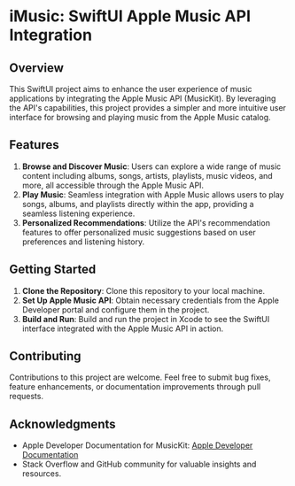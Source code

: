 # iMusic: SwiftUI Apple Music API Integration

## Overview
This SwiftUI project aims to enhance the user experience of music applications by integrating the Apple Music API (MusicKit). By leveraging the API's capabilities, this project provides a simpler and more intuitive user interface for browsing and playing music from the Apple Music catalog.

## Features
1. **Browse and Discover Music**: Users can explore a wide range of music content including albums, songs, artists, playlists, music videos, and more, all accessible through the Apple Music API.
2. **Play Music**: Seamless integration with Apple Music allows users to play songs, albums, and playlists directly within the app, providing a seamless listening experience.
3. **Personalized Recommendations**: Utilize the API's recommendation features to offer personalized music suggestions based on user preferences and listening history.

## Getting Started
1. **Clone the Repository**: Clone this repository to your local machine.
2. **Set Up Apple Music API**: Obtain necessary credentials from the Apple Developer portal and configure them in the project.
3. **Build and Run**: Build and run the project in Xcode to see the SwiftUI interface integrated with the Apple Music API in action.

## Contributing
Contributions to this project are welcome. Feel free to submit bug fixes, feature enhancements, or documentation improvements through pull requests.

## Acknowledgments
- Apple Developer Documentation for MusicKit: [Apple Developer Documentation](https://developer.apple.com/documentation/MusicKit/)
- Stack Overflow and GitHub community for valuable insights and resources.
